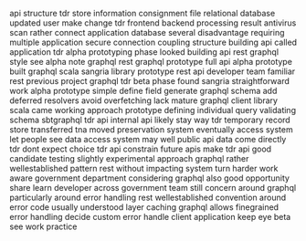 api structure tdr store information consignment file relational database updated user make change tdr frontend backend processing result antivirus scan rather connect application database several disadvantage requiring multiple application secure connection coupling structure building api called application tdr alpha prototyping phase looked building api rest graphql style see alpha note graphql rest graphql prototype full api alpha prototype built graphql scala sangria library prototype rest api developer team familiar rest previous project graphql tdr beta phase found sangria straightforward work alpha prototype simple define field generate graphql schema add deferred resolvers avoid overfetching lack mature graphql client library scala came working approach prototype defining individual query validating schema sbtgraphql tdr api internal api likely stay way tdr temporary record store transferred tna moved preservation system eventually access system let people see data access system may well public api data come directly tdr dont expect choice tdr api constrain future apis make tdr api good candidate testing slightly experimental approach graphql rather wellestablished pattern rest without impacting system turn harder work aware government department considering graphql also good opportunity share learn developer across government team still concern around graphql particularly around error handling rest wellestablished convention around error code usually understood layer caching graphql allows finegrained error handling decide custom error handle client application keep eye beta see work practice